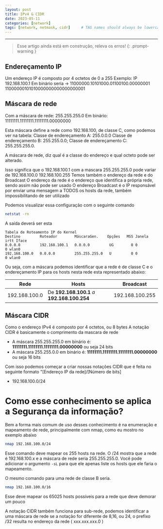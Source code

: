 ```yaml
---
layout: post
title: IPv4 & CIDR
date: 2023-05-11
categories: [network]
tags: [network, netmask, cidr]     # TAG names should always be lowercase
---
```

---

> Esse artigo ainda está em construção, releva os erros! 
{: .prompt-warning }



## Endereçamento IP
Um endereço IP é composto por 4 octetos de 0 a 255
Exemplo:
IP 192.168.100.1
Em binário seria -> 11000000.10101000.01100100.00000001
11000000101010000000000000000001
## Máscara de rede 
Com a máscara de rede: 255.255.255.0
Em binário: 11111111.11111111.11111111.00000000

Esta máscara define a rede como 192.168.100, de classe C, como podemos ver na tabela:
Classe de endereçamento A: 255.0.0.0
Classe de endereçamento B: 255.255.0.0;
Classe de endereçamento C: 255.255.255.0.

A máscara de rede, diz qual é a classe do endereço e qual octeto pode ser alterado.

Isso significa que o 192.168.100.1 com a mascara 255.255.255.0 pode variar de 192.168.100.0 192.168.100.255
Temos também o endereço da rede e do Broadcast
O endereço da rede é o endereço que identifica a própria rede, sendo assim não pode ser usado
O endereço Broadcast é o IP responsável por enviar uma mensagem a TODOS os hosts da rede, também impossibilitando de ser utilizado

Podemos visualizar essa configuração com o seguinte comando

```sh
netstat -rn
```

A saída deverá ser esta

```text
Tabela de Roteamento IP do Kernel
Destino         Roteador        MáscaraGen.    Opções   MSS Janela  irtt Iface
0.0.0.0         192.168.100.1   0.0.0.0         UG        0 0          0 wlan0
192.168.100.0   0.0.0.0         255.255.255.0   U         0 0          0 wlan0
```

Ou seja, com a máscara podemos identificar que a rede é de classe C e o endereçamento IP para os hosts nesta rede esta representado abaixo:


|Rede   |      Hosts     | Broadcast |
|-------|----------------|-----------|
|192.168.100.0 | De **192.168.100.1** *a* **192.168.100.254**| 192.168.100.255|


## Máscara CIDR

Como o endereço IPv4 é composto por 4 octetos, ou 8 bytes
A notação CIDR é basicamente o comprimento da mascara de rede

<ul>
    <li>A máscara 255.255.255.0 em binário é: <strong>11111111.11111111.11111111.00000000</strong> ou seja 24 bits</li>
    <li>A máscara 255.255.0.0 em binário é: <strong>11111111.11111111.11111111.00000000</strong> ou seja 16 bits</li>
</ul>

Com isso podemos começar a criar nossas notações CIDR que é feita no seguinte formato "[Endereço IP da rede]/[Número de bits]

<ul>
    <li>192.168.100.0/24</li>
</ul>

# Como esse conhecimento se aplica a Segurança da informação?

Bem a forma mais comum de uso desses conhecimento é na enumeração e mapeamento de rede, principalmente com nmap, como eu mostro no exemplo abaixo


```bash
nmap 192.168.100.0/24
```

Esse comando deve mapear os 255 hosts na rede. O /24 mostra que a rede é 192.168.100.x e a máscara de rede seria 255.255.255.0. Você pode adicionar o argumento <code>-sL</code> para que ele apenas liste os hosts que ele faria o mapeamento.

O mesmo comando para uma rede de classe B seria.

```bash
nmap 192.168.100.0/16
```

Esse deve mapear os 65025 hosts possíveis para a rede que deve demorar um pouco

A notação CIDR também funciona para sub-rede, podemos identificar a uma máscara de rede se a notação for diferente de 8,16, ou 24, o prefixo /32 resulta no endereço da rede ( xxx.xxx.xxx.0 ) 
